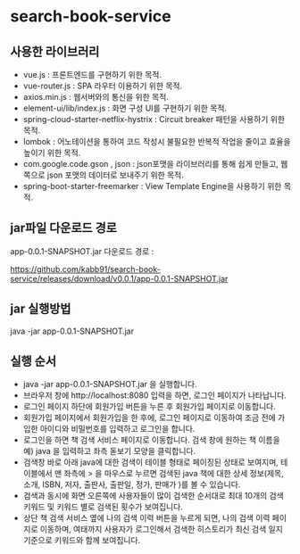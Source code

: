 # search-book-service

## 사용한 라이브러리
- vue.js : 프론트엔드를 구현하기 위한 목적.
- vue-router.js : SPA 라우터 이용하기 위한 목적.
- axios.min.js : 웹서버와의 통신을 위한 목적.
- element-ui/lib/index.js : 화면 구성 UI를 구현하기 위한 목적.
- spring-cloud-starter-netflix-hystrix : Circuit breaker 패턴을 사용하기 위한 목적.
- lombok : 어노테이션을 통하여 코드 작성시 불필요한 반복적 작업을 줄이고 효율을 높이기 위한 목적.
- com.google.code.gson , json : json포맷을 라이브러리를 통해 쉽게 만들고, 웹쪽으로 json 포맷의 데이터로 보내주기 위한 목적.
- spring-boot-starter-freemarker : View Template Engine을 사용하기 위한 목적.

## jar파일 다운로드 경로
app-0.0.1-SNAPSHOT.jar 다운로드 경로 :

https://github.com/kabb91/search-book-service/releases/download/v0.0.1/app-0.0.1-SNAPSHOT.jar

## jar 실행방법
java -jar app-0.0.1-SNAPSHOT.jar

## 실행 순서
- java -jar app-0.0.1-SNAPSHOT.jar 을 실행합니다.
- 브라우저 창에 http://localhost:8080 입력을 하면, 로그인 페이지가 나타납니다.
- 로그인 페이지 하단에 회원가입 버튼을 누른 후 회원가입 페이지로 이동합니다.
- 회원가입 페이지에서 회원가입을 한 후에, 로그인 페이지로 이동하여 조금 전에 가입한 아이디와 비밀번호를 입력하고 로그인을 합니다.
- 로그인을 하면 책 검색 서비스 페이지로 이동합니다.  검색 창에 원하는 책 이름을 예) java 을 입력하고 좌측 돋보기 모양을 클릭합니다.
- 검색창 바로 아래 java에 대한 검색이 테이블 형태로 페이징된 상태로 보여지며, 테이블에서 맨 좌측에 > 을 마우스로 누르면 검색된 java 책에 대한 상세 정보(제목, 소개, ISBN, 저자, 출판사, 출판일, 정가, 판매가 )를 볼 수 있습니다.
- 검색과 동시에 화면 오른쪽에 사용자들이 많이 검색한 순서대로 최대 10개의 검색 키워드 및 키워드 별로 검색된 횟수가 보여집니다.
- 상단 책 검색 서비스 옆에 나의 검색 이력 버튼을 누르게 되면, 나의 검색 이력 페이지로 이동하며, 여태까지 사용자가 로그인해서 검색한 히스토리가 최신 검색 일지 기준으로 키워드와 함께 보여집니다.

